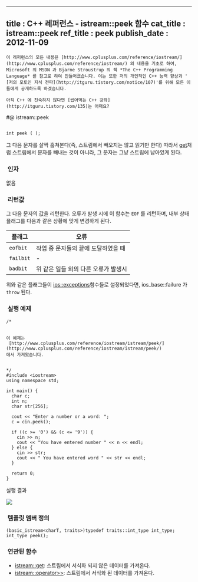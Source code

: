 ----------------
title : C++ 레퍼런스 - istream::peek 함수
cat_title :  istream::peek
ref_title : peek
publish_date : 2012-11-09
--------------

```warning
이 레퍼런스의 모든 내용은 [http://www.cplusplus.com/reference/iostream/](http://www.cplusplus.com/reference/iostream/) 의 내용을 기초로 하여, Microsoft 의 MSDN 과 Bjarne Stroustrup 의 책 *The C++ Programming Language* 를 참고로 하여 만들어졌습니다. 이는 또한 저의 개인적인 C++ 능력 향상과 ' [저의 모토인 지식 전파](http://itguru.tistory.com/notice/107)'를 위해 모든 이들에게 공개하도록 하겠습니다.
```

```info-text
아직 C++ 에 친숙하지 않다면 [씹어먹는 C++ 강좌](http://itguru.tistory.com/135)는 어때요?
```

#@ istream::peek

```info-format

int peek ( );
```



그 다음 문자를 살짝 훔쳐본다(즉, 스트림에서 빼오지는 않고 읽기만 한다)
따라서 [get](http://itguru.tistory.com/191)처럼 스트림에서 문자를 빼내는 것이 아니라, 그 문자는 그냥 스트림에 남아있게 된다.

###  인자

없음



###  리턴값




그 다음 문자의 값을 리턴한다. 오류가 발생 시에 이 함수는 `EOF` 를 리턴하며, 내부 상태 플래그를 다음과 같은 상황에 맞게 변경하게 된다.

|플래그|오류|
|----|----|
|`eofbit`|작업 중 문자들의 끝에 도달하였을 때|
|`failbit`|-|
|`badbit`|위 같은 일들 외의 다른 오류가 발생시|


위와 같은 플래그들이 [ios::exceptions](http://itguru.tistory.com/150)함수들로 설정되었다면, ios_base::failure 가 `throw` 된다.



###  실행 예제


```cpp-formatted
/*


이 예제는
 [http://www.cplusplus.com/reference/iostream/istream/peek/](http://www.cplusplus.com/reference/iostream/istream/peek/)
에서 가져왔습니다.


*/
#include <iostream>
using namespace std;

int main() {
  char c;
  int n;
  char str[256];

  cout << "Enter a number or a word: ";
  c = cin.peek();

  if ((c >= '0') && (c <= '9')) {
    cin >> n;
    cout << "You have entered number " << n << endl;
  } else {
    cin >> str;
    cout << " You have entered word " << str << endl;
  }

  return 0;
}
```




실행 결과




![](http://img1.daumcdn.net/thumb/R1920x0/?fname=http%3A%2F%2Fcfile3.uf.tistory.com%2Fimage%2F205F8A46509C37A00C73BC)







###  템플릿 멤버 정의




```cpp-formatted
(basic_istream<charT, traits>)typedef traits::int_type int_type;
int_type peek();
```






###  연관된 함수

*  [istream::get](http://itguru.tistory.com/191): 스트림에서 서식화 되지 않은 데이터를 가져온다.
*  [istream::operator>>](http://itguru.tistory.com/147): 스트림에서 서식화 된 데이터를 가져온다.